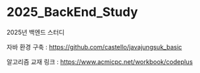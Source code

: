 # 2025_BackEnd_Study
2025년 백엔드 스터디

자바 환경 구축 : https://github.com/castello/javajungsuk_basic

알고리즘 교재 링크 : https://www.acmicpc.net/workbook/codeplus
